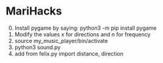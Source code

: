 # MariHacks


0. Install pygame by saying: python3 -m pip install pygame
0. Modify the values x for directions and n for frequency 
1. source my_music_player/bin/activate
2. python3 sound.py
3. add from felix.py import distance, direction